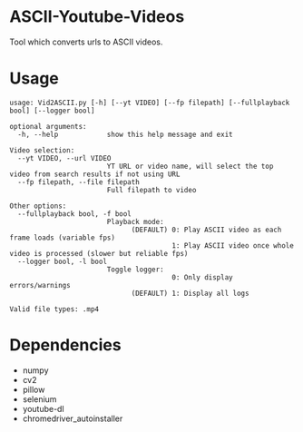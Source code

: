 # ASCII-Youtube-Videos
Tool which converts urls to ASCII videos.

# Usage
```
usage: Vid2ASCII.py [-h] [--yt VIDEO] [--fp filepath] [--fullplayback bool] [--logger bool]

optional arguments:
  -h, --help            show this help message and exit

Video selection:
  --yt VIDEO, --url VIDEO
                        YT URL or video name, will select the top video from search results if not using URL
  --fp filepath, --file filepath
                        Full filepath to video

Other options:
  --fullplayback bool, -f bool
                        Playback mode:
                              (DEFAULT) 0: Play ASCII video as each frame loads (variable fps)
                                        1: Play ASCII video once whole video is processed (slower but reliable fps)
  --logger bool, -l bool
                        Toggle logger:
                                        0: Only display errors/warnings
                              (DEFAULT) 1: Display all logs

Valid file types: .mp4
```

# Dependencies
- numpy
- cv2
- pillow
- selenium
- youtube-dl
- chromedriver_autoinstaller
